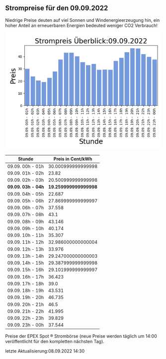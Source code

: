 
## Strompreise für den 09.09.2022

Niedrige Preise deuten auf viel Sonnen und Windenergieerzeugung hin, ein hoher Anteil an erneuerbaren Energien bedeuted weniger CO2 Verbrauch!

![Strompreis übersicht](imgs/strompreis_uebersicht.png)

| Stunde | Preis in Cent/kWh |
|---|---|
| 09.09. 00h -  01h | 30.000999999999998 | 
| 09.09. 01h -  02h | 23.82 | 
| 09.09. 02h -  03h | 20.500999999999998 | 
| **09.09. 03h -  04h** | **19.259999999999998** | 
| 09.09. 04h -  05h | 22.687 | 
| 09.09. 05h -  06h | 27.869999999999997 | 
| 09.09. 06h -  07h | 37.558 | 
| 09.09. 07h -  08h | 43.1 | 
| 09.09. 08h -  09h | 43.146 | 
| 09.09. 09h -  10h | 40.174 | 
| 09.09. 10h -  11h | 35.307 | 
| 09.09. 11h -  12h | 32.986000000000004 | 
| 09.09. 12h -  13h | 33.976 | 
| 09.09. 13h -  14h | 29.247000000000003 | 
| 09.09. 14h -  15h | 29.387999999999998 | 
| 09.09. 15h -  16h | 29.101999999999997 | 
| 09.09. 16h -  17h | 36.423 | 
| 09.09. 17h -  18h | 39.0 | 
| 09.09. 18h -  19h | 43.531 | 
| 09.09. 19h -  20h | 46.735 | 
| 09.09. 20h -  21h | 46.5 | 
| 09.09. 21h -  22h | 41.995 | 
| 09.09. 22h -  23h | 39.829 | 
| 09.09. 23h -  00h | 37.544 | 

Preise der EPEX Spot ® Strombörse (neue Preise werden täglich um 14:00 veröffentlicht für den kompletten nächsten Tag).

letzte Aktualisierung:08.09.2022 14:30